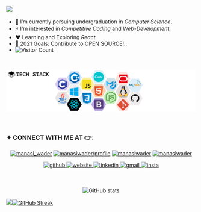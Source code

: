 ![](TITLE.gif)

- 🔭 I’m currently persuing undergraduation in *Computer Science*.
- ⚡ I'm interested in _*Competitive Coding*_ and _*Web-Development*_.
- ❤️ Learning and Exploring _*React*_.
- 🥅 2021 Goals: Contribute to OPEN SOURCE!..
- ![Visitor Count](https://profile-counter.glitch.me/wadermanasi/count.svg)
<br />

![Tch](TECHSTACK.png)

<br />


  ### ✦ CONNECT WITH ME AT 👉:
  <p align="center">   
<a href="https://www.hackerrank.com/manasiwader" target="_blank"><img align="center" src="https://cdn.jsdelivr.net/npm/simple-icons@3.0.1/icons/hackerrank.svg" alt="manasi_wader" height="40" width="50" /></a>  
<a href="https://auth.geeksforgeeks.org/user/manasi_wader/practice/" target="_blank"><img align="center" src="https://cdn.jsdelivr.net/npm/simple-icons@3.0.1/icons/geeksforgeeks.svg" alt="manasiwader/profile" height="40" width="50" /></a>  
 <a href="https://www.codechef.com/users/manasi_wader" target="_blank"><img align="center" src="https://cdn.jsdelivr.net/npm/simple-icons@3.1.0/icons/codechef.svg" alt="manasiwader" height="40" width="50" /></a> 
 <a href="https://leetcode.com/manasiwader/" target="_blank"><img align="center" src="https://cdn.jsdelivr.net/npm/simple-icons@3.0.1/icons/leetcode.svg" alt="manasiwader" height="40" width="50" /></a>  

</p>
<p align="center">
<a href="https://github.com/WaderManasi/" target="_blank">
<img src=https://img.shields.io/badge/github-%2324292e.svg?&style=for-the-badge&logo=github&logoColor=white alt=github style="margin-bottom: 5px;" />
</a>
 <a href="https://wadermanasi.github.io/portfolio/" target="_blank">
<img src=https://img.shields.io/badge/website-%23000000.svg?&style=for-the-badge&logo=globe&logoColor=white&color=009900 alt=website style="margin-bottom: 5px;" />
</a>
<a href="https://www.linkedin.com/in/manasiwader/" target="_blank">
<img src=https://img.shields.io/badge/linkedin-%231E77B5.svg?&style=for-the-badge&logo=linkedin&logoColor=white alt=linkedin style="margin-bottom: 5px;" />
</a>
 <a href="mailto:manasiwader@gmail.com" target="_blank">
<img src=https://img.shields.io/badge/email-%23000000.svg?&style=for-the-badge&logo=gmail&logoColor=white&color=cc0000 alt=gmail style="margin-bottom: 5px;" />
</a>
 <a href="mailto:manasiwader@gmail.com" target="_blank">
<img src=https://img.shields.io/badge/instagram-%23000000.svg?&style=for-the-badge&logo=instagram&logoColor=white&color=ff9900 alt=insta style="margin-bottom: 5px;" />
</a>
 </p>
<div align="center">
 
<br />

![GitHub stats](https://github-readme-stats.vercel.app/api?username=wadermanasi&hide=commits&show_icons=true&title_color=ffcc00&text_color=b3ccff&icon_color=ff1ac6&bg_color=141439)
  </div>
<div>
 
 <a href="https://github.com/wadermanasi/github-readme-stats"><img src="https://github-readme-stats.vercel.app/api/top-langs/?username=Wadermanasi&layout=compact&title_color=000&text_color=000&bg_color=e6e6e6&langs_count=8&hide_border=false&hide=Ruby,Batchfile" />[![GitHub Streak](https://github-readme-streak-stats.herokuapp.com/?user=WaderManasi&theme=highcontrast)](https://github.com/WaderManasi/github-readme-streak-stats)
</a>

</div>


[website]: https://wadermanasi.github.io/portfolio/
[instagram]: https://www.instagram.com/wmanasi_art06/
[linkedin]: https://www.linkedin.com/in/manasi-wader-2455a0197/
[github]: https://github.com/WaderManasi/
[mail]: manasiwader@gmail.com
